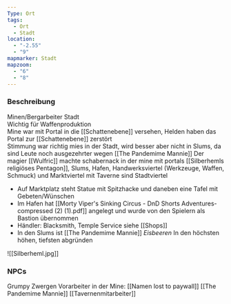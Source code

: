 ```yaml
---
Type: Ort
tags:
  - Ort
  - Stadt
location:
  - "-2.55"
  - "9"
mapmarker: Stadt
mapzoom:
  - "6"
  - "8"
---
```



### Beschreibung
Minen/Bergarbeiter Stadt  
Wichtig für Waffenproduktion  
Mine war mit Portal in die [[Schattenebene]] versehen, Helden haben das Portal zur [[Schattenebene]] zerstört  
Stimmung war richtig mies in der Stadt, wird besser aber nicht in Slums, da sind Leute noch ausgezehrter wegen [[The Pandemime Mannie]]
Der magier [[Wulfric]] machte schabernack in der mine mit portals
[[Silberhemls religiöses Pentagon]], Slums, Hafen, Handwerksviertel (Werkzeuge, Waffen, Schmuck) und Marktviertel mit Taverne sind Stadtviertel
- Auf Marktplatz steht Statue mit Spitzhacke und daneben eine Tafel mit Gebeten/Wünschen
- Im Hafen hat [[Morty Viper's Sinking Circus - DnD Shorts Adventures-compressed (2) (1).pdf]] angelegt und wurde von den Spielern als Bastion übernommen
- Händler: Blacksmith, Temple Service siehe [[Shops]]
- In den Slums ist [[The Pandemime Mannie]]
_Eisbeeren_
	In den höchsten höhen, tiefsten abgründen
   
![[Silberheml.jpg]]
### NPCs

Grumpy Zwergen Vorarbeiter in der Mine: [[Namen lost to paywall]]
[[The Pandemime Mannie]]
[[Tavernenmitarbeiter]]